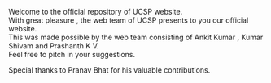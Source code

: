 Welcome to the official repository of UCSP website.    
With great pleasure , the web team of UCSP presents to you our official website.   
This was made possible by the web team consisting of  Ankit Kumar , Kumar Shivam and Prashanth K V.   
Feel free to pitch in your suggestions.

Special thanks to Pranav Bhat for his valuable contributions.
